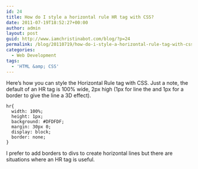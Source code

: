 ```yaml
---
id: 24
title: How do I style a horizontal rule HR tag with CSS?
date: 2011-07-19T18:52:27+00:00
author: admin
layout: post
guid: http://www.iamchristinabot.com/blog/?p=24
permalink: /blog/20110719/how-do-i-style-a-horizontal-rule-tag-with-css/
categories:
  - Web Development
tags:
  - 'HTML &amp; CSS'
---
```

Here&#8217;s how you can style the Horizontal Rule tag with CSS. Just a note, the default of an HR tag is 100% wide, 2px high (1px for line the and 1px for a border to give the line a 3D effect).


    hr{
      width: 100%;
      height: 1px;
      background: #DFDFDF;
      margin: 30px 0;
      display: block;
      border: none;
    }



I prefer to add borders to divs to create horizontal lines but there are situations where an HR tag is useful.
